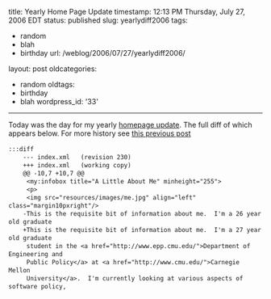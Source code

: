 title: Yearly Home Page Update
timestamp: 12:13 PM Thursday, July 27, 2006 EDT
status: published
slug: yearlydiff2006
tags:
- random
- blah
- birthday
url: /weblog/2006/07/27/yearlydiff2006/

layout: post
oldcategories:
- random
oldtags:
- birthday
- blah
wordpress_id: '33'

---

Today was the day for my yearly [homepage update](http://patrick.wagstrom.net/).  The full diff of which appears below.  For more history see [this previous post](/weblog/2005/07/27/yearlyDiff2005/)

    :::diff
        --- index.xml   (revision 230)
        +++ index.xml   (working copy)
        @@ -10,7 +10,7 @@
         <my:infobox title="A Little About Me" minheight="255">
         <p>
         <img src="resources/images/me.jpg" align="left" class="margin10pxright"/>
        -This is the requisite bit of information about me.  I'm a 26 year old graduate
        +This is the requisite bit of information about me.  I'm a 27 year old graduate
         student in the <a href="http://www.epp.cmu.edu/">Department of Engineering and
         Public Policy</a> at <a href="http://www.cmu.edu/">Carnegie Mellon
         University</a>.  I'm currently looking at various aspects of software policy,

